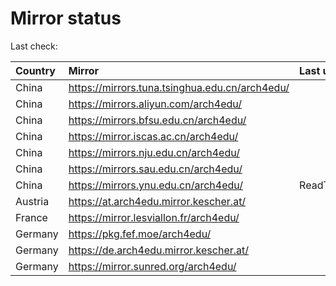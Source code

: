 <script src="./time.js"></script>
# Mirror status
Last check: <script type="text/javascript">localize(1692328629.9882169);</script>

|Country|Mirror|Last update|
|:------|:-----|:----------|
|China|https://mirrors.tuna.tsinghua.edu.cn/arch4edu/|<script type="text/javascript">localize(1692296975);</script>|
|China|https://mirrors.aliyun.com/arch4edu/|<script type="text/javascript">localize(1692253745);</script>|
|China|https://mirrors.bfsu.edu.cn/arch4edu/|<script type="text/javascript">localize(1692296975);</script>|
|China|https://mirror.iscas.ac.cn/arch4edu/|<script type="text/javascript">localize(1692296975);</script>|
|China|https://mirrors.nju.edu.cn/arch4edu/|<script type="text/javascript">localize(1692296975);</script>|
|China|https://mirrors.sau.edu.cn/arch4edu/|<script type="text/javascript">localize(1692296975);</script>|
|China|https://mirrors.ynu.edu.cn/arch4edu/|ReadTimeout|
|Austria|https://at.arch4edu.mirror.kescher.at/|<script type="text/javascript">localize(1692296975);</script>|
|France|https://mirror.lesviallon.fr/arch4edu/|<script type="text/javascript">localize(1692253745);</script>|
|Germany|https://pkg.fef.moe/arch4edu/|<script type="text/javascript">localize(1692296975);</script>|
|Germany|https://de.arch4edu.mirror.kescher.at/|<script type="text/javascript">localize(1692296975);</script>|
|Germany|https://mirror.sunred.org/arch4edu/|<script type="text/javascript">localize(1692296975);</script>|

<script src="./tablefilter/tablefilter.js"></script>
<script src="./table.js"></script>